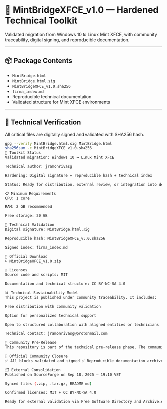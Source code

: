# 🧱 MintBridgeXFCE_v1.0 — Hardened Technical Toolkit

Validated migration from Windows 10 to Linux Mint XFCE, with community traceability, digital signing, and reproducible documentation.

---

## 📦 Package Contents

- `MintBridge.html`
- `MintBridge.html.sig`
- `MintBridgeXFCE_v1.0.sha256`
- `firma_index.md`
- Reproducible technical documentation
- Validated structure for Mint XFCE environments

---

## 🔐 Technical Verification

All critical files are digitally signed and validated with SHA256 hash.

```bash
gpg --verify MintBridge.html.sig MintBridge.html
sha256sum -c MintBridgeXFCE_v1.0.sha256
📌 Toolkit Status
Validated migration: Windows 10 → Linux Mint XFCE

Technical author: jramonrivasg

Hardening: Digital signature + reproducible hash + technical index

Status: Ready for distribution, external review, or integration into derivative cycles

📋 Minimum Requirements
CPU: 1 core

RAM: 2 GB recommended

Free storage: 20 GB

🧪 Technical Validation
Digital signature: MintBridge.html.sig

Reproducible hash: MintBridgeXFCE_v1.0.sha256

Signed index: firma_index.md

📎 Official Download
➤ MintBridgeXFCE_v1.0.zip

⚖️ Licenses
Source code and scripts: MIT

Documentation and technical structure: CC BY-NC-SA 4.0

📊 Technical Sustainability Model
This project is published under community traceability. It includes:

Free distribution with community validation

Option for personalized technical support

Open to structured collaboration with aligned entities or technicians

Technical contact: jramonrivasg@protonmail.com

📣 Community Pre-Release
This repository is part of the technical pre-release phase. The community is invited to validate, collaborate, and propose improvements.

🧾 Official Community Closure
✅ All blocks validated and signed ✅ Reproducible documentation archived ✅ Community hardening preserved ✅ Official publication completed under the jramonrivasg standard

🗂️ External Consolidation
Published on SourceForge on Sep 18, 2025 – 19:10 VET

Synced files (.zip, .tar.gz, README.md)

Confirmed licenses: MIT + CC BY-NC-SA 4.0

Ready for external validation via Free Software Directory and Archive.org


